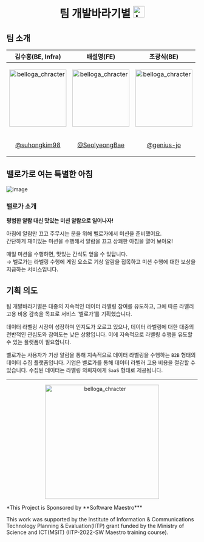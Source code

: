
  <h1 style="display:'flex'" align="center"> 팀 개발바라기별 <img width="30" alt="belloga_chracter" src="https://user-images.githubusercontent.com/80435616/201284836-2dea3201-d0d6-4df6-9c40-d7626d54ce77.png"> </h1>


## 팀 소개
| 김수홍(BE, Infra) | 배설영(FE) | 조광식(BE) |
| --- | --- | --- |
| <p align="center"><img width="150" alt="belloga_chracter" src="https://avatars.githubusercontent.com/u/35598710?v=4"></p>  | <p align="center"><img width="150" alt="belloga_chracter" src="https://avatars.githubusercontent.com/u/80435616?v=4"></p>   | <p align="center"><img width="150" alt="belloga_chracter" src="https://avatars.githubusercontent.com/u/57690870?v=4"></p>  |
|<p align="center"> [@suhongkim98](https://github.com/suhongkim98)</p> | <p align="center">[@SeolyeongBae](https://github.com/SeolyeongBae)</p> | <p align="center">[@genius-jo](https://github.com/genius-jo) </p>|


## 밸로가로 여는 특별한 아침
![image](https://user-images.githubusercontent.com/35598710/215764626-7505e911-5394-48f5-a928-d1d988dcb2b9.png)
### 밸로가 소개
**평범한 알람 대신 맛있는 미션 알람으로 일어나자!**

아침에 알람만 끄고 주무시는 분을 위해 벨로가에서 미션을 준비했어요.<br/>
간단하게 재미있는 미션을 수행해서 알람을 끄고 상쾌한 아침을 열어 보아요!

매일 미션을 수행하면, 맛있는 간식도 얻을 수 있답니다. <br/>
→ 벨로가는 라벨링 수행에 게임 요소로 기상 알람을 접목하고 미션 수행에 대한 보상을 지급하는 서비스입니다. 

## 기획 의도

팀 개발바라기별은 대중의 지속적인 데이터 라벨링 참여를 유도하고, 그에 따른 라벨러 고용 비용 감축을 목표로 서비스 ‘벨로가’를 기획했습니다. <br/>

데이터 라벨링 시장이 성장하며 인지도가 오르고 있으나, 데이터 라벨링에 대한 대중의 전반적인 관심도와 참여도는 낮은 상황입니다. 이에 지속적으로 라벨링 수행을 유도할 수 있는 플랫폼이 필요합니다. <br/>

벨로가는 사용자가 기상 알람을 통해 지속적으로 데이터 라벨링을 수행하는 `B2B` 형태의 데이터 수집 플랫폼입니다. 기업은 벨로가를 통해 데이터 라벨러 고용 비용을 절감할 수 있습니다. 수집된 데이터는 라벨링 의뢰자에게 `SaaS` 형태로 제공됩니다.




---
<p align="center"><img width="300" alt="belloga_chracter" src="https://user-images.githubusercontent.com/35598710/215765699-43d3dff2-b0fa-4e39-b387-68959fad0a26.png"></p>
*This Project is Sponsored by **Software Maestro***

This work was supported by the Institute of Information & Communications Technology Planning & Evaluation(IITP) grant funded by the Ministry of Science and ICT(MSIT) (IITP-2022-SW Maestro training course).
